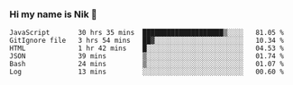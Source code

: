### Hi my name is Nik 👋

<!--
**NikDoe/NikDoe** is a ✨ _special_ ✨ repository because its `README.md` (this file) appears on your GitHub profile.

Here are some ideas to get you started:

- 🔭 I’m currently working on ...
- 🌱 I’m currently learning ...
- 👯 I’m looking to collaborate on ...
- 🤔 I’m looking for help with ...
- 💬 Ask me about ...
- 📫 How to reach me: ...
- 😄 Pronouns: ...
- ⚡ Fun fact: ...
-->

<!--START_SECTION:waka-->

```text
JavaScript       30 hrs 35 mins  ████████████████████▒░░░░   81.05 %
GitIgnore file   3 hrs 54 mins   ██▓░░░░░░░░░░░░░░░░░░░░░░   10.34 %
HTML             1 hr 42 mins    █░░░░░░░░░░░░░░░░░░░░░░░░   04.53 %
JSON             39 mins         ▒░░░░░░░░░░░░░░░░░░░░░░░░   01.74 %
Bash             24 mins         ▒░░░░░░░░░░░░░░░░░░░░░░░░   01.07 %
Log              13 mins         ░░░░░░░░░░░░░░░░░░░░░░░░░   00.60 %
```

<!--END_SECTION:waka-->
